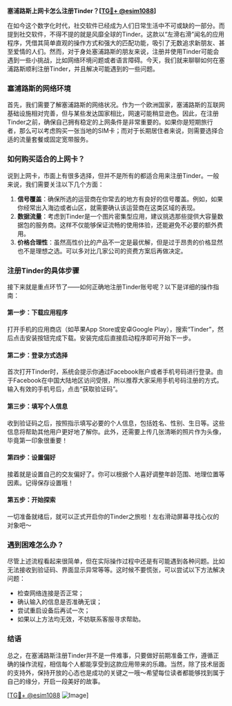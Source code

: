 **塞浦路斯上网卡怎么注册Tinder？[[TG💪+ @esim1088](https://t.me/s/esim1088)]**

在如今这个数字化时代，社交软件已经成为人们日常生活中不可或缺的一部分。而提到社交软件，不得不提的就是风靡全球的Tinder。这款以“左滑右滑”闻名的应用程序，凭借其简单直观的操作方式和强大的匹配功能，吸引了无数追求新朋友、甚至爱情的人们。然而，对于身处塞浦路斯的朋友来说，注册并使用Tinder可能会遇到一些小挑战，比如网络环境问题或者语言障碍。今天，我们就来聊聊如何在塞浦路斯顺利注册Tinder，并且解决可能遇到的一些问题。

### 塞浦路斯的网络环境

首先，我们需要了解塞浦路斯的网络状况。作为一个欧洲国家，塞浦路斯的互联网基础设施相对完善，但与某些发达国家相比，网速可能稍显逊色。因此，在注册Tinder之前，确保自己拥有稳定的上网条件是非常重要的。如果你是短期旅行者，那么可以考虑购买一张当地的SIM卡；而对于长期居住者来说，则需要选择合适的流量套餐或固定宽带服务。

### 如何购买适合的上网卡？

说到上网卡，市面上有很多选择，但并不是所有的都适合用来注册Tinder。一般来说，我们需要关注以下几个方面：

1. **信号覆盖**：确保所选的运营商在你常去的地方有良好的信号覆盖。例如，如果你经常出入海边或者山区，就需要确认该运营商在这类区域的表现。
2. **数据流量**：考虑到Tinder是一个图片密集型应用，建议挑选那些提供大容量数据包的服务商。这样不仅能够保证流畅的使用体验，还能避免不必要的额外费用。
3. **价格合理性**：虽然高性价比的产品不一定是最优解，但是过于昂贵的价格显然也不是理想之选。可以多对比几家公司的资费方案后再做决定。

### 注册Tinder的具体步骤

接下来就是重点环节了——如何正确地注册Tinder账号呢？以下是详细的操作指南：

#### 第一步：下载应用程序
打开手机的应用商店（如苹果App Store或安卓Google Play），搜索“Tinder”，然后点击安装按钮完成下载。安装完成后直接启动程序即可开始下一步。

#### 第二步：登录方式选择
首次打开Tinder时，系统会提示你通过Facebook账户或者手机号码进行登录。由于Facebook在中国大陆地区访问受限，所以推荐大家采用手机号码注册的方式。输入有效的手机号后，点击“获取验证码”。

#### 第三步：填写个人信息
收到验证码之后，按照指示填写必要的个人信息，包括姓名、性别、生日等。这些信息将帮助其他用户更好地了解你。此外，还需要上传几张清晰的照片作为头像，毕竟第一印象很重要！

#### 第四步：设置偏好
接着就是设置自己的交友偏好了。你可以根据个人喜好调整年龄范围、地理位置等因素。记得保存设置哦！

#### 第五步：开始探索
一切准备就绪后，就可以正式开启你的Tinder之旅啦！左右滑动屏幕寻找心仪的对象吧～

### 遇到困难怎么办？

尽管上述流程看起来很简单，但在实际操作过程中还是有可能遇到各种问题。比如无法接收到验证码、界面显示异常等等。这时候不要慌张，可以尝试以下方法解决问题：

- 检查网络连接是否正常；
- 确认输入的信息是否准确无误；
- 尝试重启设备后再试一次；
- 如果以上方法均无效，不妨联系客服寻求帮助。

### 结语

总之，在塞浦路斯注册Tinder并不是一件难事，只要做好前期准备工作，遵循正确的操作流程，相信每个人都能享受到这款应用带来的乐趣。当然，除了技术层面的支持外，保持开放的心态也是成功的关键之一哦～希望每位读者都能够找到属于自己的缘分，开启一段美好的故事。

[[TG💪+ @esim1088](https://t.me/s/esim1088) ![Image](https://i.postimg.cc/4NQfJmqS/Snipaste-2025-05-13-00-14-12.png)]